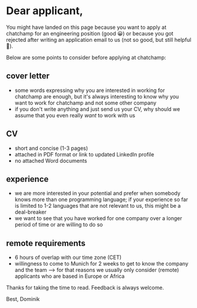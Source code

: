 # Dear applicant,

You might have landed on this page because you want to apply at chatchamp for an engineering position (good 😀) or because you got rejected after writing an application email to us (not so good, but still helpful 😬).

Below are some points to consider before applying at chatchamp:

## cover letter
- some words expressing why you are interested in working for chatchamp are enough, but it's always interesting to know why you want to work for chatchamp and not some other company
- if you don't write anything and just send us your CV, why should we assume that you even really *want* to work with us

## CV
- short and concise (1-3 pages)
- attached in PDF format or link to updated LinkedIn profile
- no attached Word documents

## experience
- we are more interested in your potential and prefer when somebody knows more than one programming language; if your experience so far is limited to 1-2 languages that are not relevant to us, this might be a deal-breaker
- we want to see that you have worked for one company over a longer period of time or are willing to do so

## remote requirements
- 6 hours of overlap with our time zone (CET)
- willingness to come to Munich for 2 weeks to get to know the company and the team
--> for that reasons we usually only consider (remote) applicants who are based in Europe or Africa

Thanks for taking the time to read.
Feedback is always welcome.

Best,
Dominik
